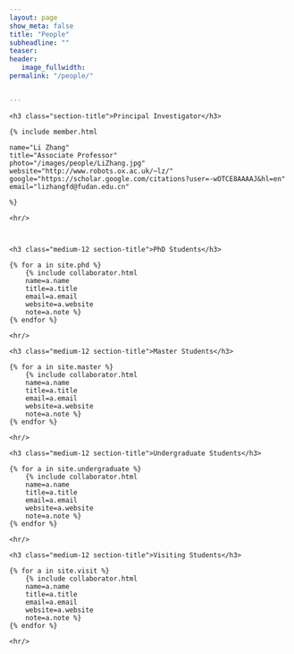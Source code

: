 ```yaml
---
layout: page
show_meta: false
title: "People"
subheadline: ""
teaser: 
header:
   image_fullwidth: 
permalink: "/people/"


---
```


<div class="row"> 

	<h3 class="section-title">Principal Investigator</h3>

	{% include member.html 

	name="Li Zhang" 
	title="Associate Professor" 
	photo="/images/people/LiZhang.jpg" 
	website="http://www.robots.ox.ac.uk/~lz/" 
	google="https://scholar.google.com/citations?user=-wOTCE8AAAAJ&hl=en" 
	email="lizhangfd@fudan.edu.cn"

	%}
	
	<hr/>



	<h3 class="medium-12 section-title">PhD Students</h3>

	{% for a in site.phd %}
		{% include collaborator.html 
		name=a.name 
		title=a.title 
		email=a.email 
		website=a.website 
		note=a.note %}
	{% endfor %}

	<hr/>

	<h3 class="medium-12 section-title">Master Students</h3>

	{% for a in site.master %}
		{% include collaborator.html 
		name=a.name 
		title=a.title 
		email=a.email 
		website=a.website 
		note=a.note %}
	{% endfor %}

	<hr/>

	<h3 class="medium-12 section-title">Undergraduate Students</h3>

	{% for a in site.undergraduate %}
		{% include collaborator.html 
		name=a.name 
		title=a.title 
		email=a.email 
		website=a.website 
		note=a.note %}
	{% endfor %}

	<hr/>

	<h3 class="medium-12 section-title">Visiting Students</h3>

	{% for a in site.visit %}
		{% include collaborator.html 
		name=a.name 
		title=a.title 
		email=a.email 
		website=a.website 
		note=a.note %}
	{% endfor %}

	<hr/>
</div>




